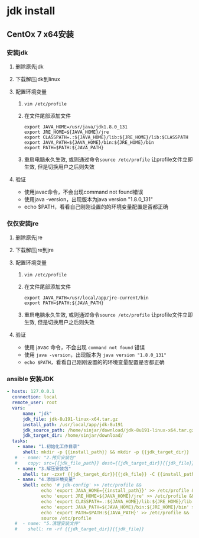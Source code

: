 # jdk install

## CentOx 7 x64安装

### 安装jdk

1. 删除原先jdk
2. 下载解压jdk到linux
3. 配置环境变量
   1. `vim /etc/profile`
   2. 在文件尾部添加文件

      ```shell
      export JAVA_HOME=/usr/java/jdk1.8.0_131
      export JRE_HOME=${JAVA_HOME}/jre
      export CLASSPATH=.:${JAVA_HOME}/lib:${JRE_HOME}/lib:$CLASSPATH
      export JAVA_PATH=${JAVA_HOME}/bin:${JRE_HOME}/bin
      export PATH=$PATH:${JAVA_PATH}
      ```

   3. 重启电脑永久生效, 或则通过命令`source /etc/profile` 让profile文件立即生效, 但是切换用户之后则失效

4. 验证
   - 使用javac命令，不会出现command not found错误
   - 使用java -version，出现版本为java version "1.8.0_131"
   - echo $PATH，看看自己刚刚设置的的环境变量配置是否都正确

### 仅仅安装jre

1. 删除原先jre
2. 下载解压jre到jre
3. 配置环境变量
   1. `vim /etc/profile`
   2. 在文件尾部添加文件

      ```shell
      export JAVA_PATH=/usr/local/app/jre-current/bin
      export PATH=$PATH:${JAVA_PATH}
      ```

   3. 重启电脑永久生效, 或则通过命令`source /etc/profile` 让profile文件立即生效, 但是切换用户之后则失效

4. 验证
   - 使用 javac 命令，不会出现 `command not found` 错误
   - 使用 `java -version`，出现版本为 `java version "1.8.0_131"`
   - `echo $PATH`，看看自己刚刚设置的的环境变量配置是否都正确

### ansible 安装JDK

```yaml
- hosts: 127.0.0.1
  connection: local
  remote_user: root
  vars:
      name: "jdk"
      jdk_file: jdk-8u191-linux-x64.tar.gz
      install_path: /usr/local/app/jdk-8u191
      jdk_source_path: /home/sinjar/download/jdk-8u191-linux-x64.tar.gz
      jdk_target_dir: /home/sinjar/download/
  tasks:
    - name: "1.初始化工作目录"
      shell: mkdir -p {{install_path}} && mkdir -p {{jdk_target_dir}}
   #  - name: "2.拷贝安装包"
   #    copy: src={{jdk_file_path}} dest={{jdk_target_dir}}{{jdk_file}}
    - name: "3.解压安装包"
      shell: tar -zxvf {{jdk_target_dir}}{{jdk_file}} -C {{install_path}}  --strip-components 1
    - name: "4.添加环境变量"
      shell: echo '# jdk-config' >> /etc/profile &&
             echo 'export JAVA_HOME={{install_path}}' >> /etc/profile &&
             echo 'export JRE_HOME=${JAVA_HOME}/jre' >> /etc/profile &&
             echo 'export CLASSPATH=.:${JAVA_HOME}/lib:${JRE_HOME}/lib:$CLASSPATH' >> /etc/profile &&
             echo 'export JAVA_PATH=${JAVA_HOME}/bin:${JRE_HOME}/bin' >> /etc/profile &&
             echo 'export PATH=$PATH:${JAVA_PATH}' >> /etc/profile &&
             source /etc/profile
   #  - name: "5.清理安装文件"
   #    shell: rm -rf {{jdk_target_dir}}{{jdk_file}}
```
